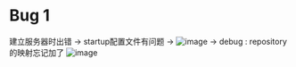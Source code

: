 # Bug 1

建立服务器时出错 -> startup配置文件有问题 ->
![image](https://user-images.githubusercontent.com/117897416/222759918-e82907ce-6c70-4c5d-8f73-da558f2ce30f.png)
 -> debug : repository 的映射忘记加了 
![image](https://user-images.githubusercontent.com/117897416/222760174-7150f68b-3d19-404f-86f8-75718ce52807.png)


